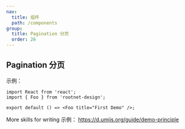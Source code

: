 ```yaml
---
nav:
  title: 组件
  path: /components
group:
  title: Pagination 分页
  order: 26
---
```


## Pagination 分页

示例：

```tsx
import React from 'react';
import { Foo } from 'rootnet-design';

export default () => <Foo title="First Demo" />;
```

More skills for writing 示例： https://d.umijs.org/guide/demo-principle
